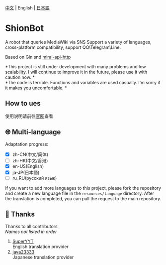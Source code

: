 [中文](https://github.com/nyancatda/ShionBot) | English | [日本語](README-ja-JP.md)
# ShionBot
A robot that queries MediaWiki via SNS
Support a variety of languages, cross-platform compatibility, support QQ\Telegram\Line.

Based on Gin snd [mirai-api-http](https://github.com/project-mirai/mirai-api-http)

*This project is still under development with many problems and low scalability. I will continue to improve it in the future, please use it with caution now. *  
*The code is terrible. Functions and variables are used casually. I'm sorry if it makes you uncomfortable. *

## How to ues
使用说明请前往[官网](https://shionbot.xyz/)查看

## 🌐 Multi-language
Adaptation progress: 
- [x] zh-CN(中文/简体)
- [ ] zh-HK(中文/香港)
- [x] en-US(English)
- [x] ja-JP(日本語)
- [ ] ru_RU(русский язык)

If you want to add more languages to this project, please fork the repository and create a new language file in the `resources/language` directory. After the translation is completed, you can pull the request to the main repository. 

## 🎐 Thanks  
Thanks to all contributors  
*Names not listed in order*
1. [SuperYYT](https://github.com/SuperYYT)  
  English translation provider
2. [java23333](https://github.com/java23333)  
  Japanese translation provider
